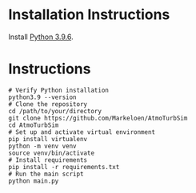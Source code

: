 # Installation Instructions
Install [Python 3.9.6](https://www.python.org/downloads/release/python-396/).


# Instructions
```
# Verify Python installation
python3.9 --version
# Clone the repository
cd /path/to/your/directory
git clone https://github.com/Markeloen/AtmoTurbSim
cd AtmoTurbSim
# Set up and activate virtual environment
pip install virtualenv
python -m venv venv
source venv/bin/activate
# Install requirements
pip install -r requirements.txt
# Run the main script
python main.py
```
